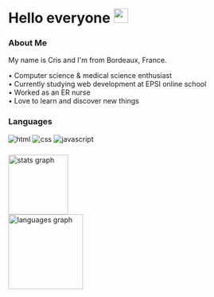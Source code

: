# Hello everyone <img src="https://media.giphy.com/media/hvRJCLFzcasrR4ia7z/giphy.gif" width="29px" height="29px">

### About Me
<p align="left">My name is Cris and I'm from Bordeaux, France.</p>

<p align="left">• Computer science & medical science enthusiast <br>• Currently studying web development at EPSI online school<br>• Worked as an ER nurse<br> • Love to learn and discover new things</p>

### Languages

![html](https://img.shields.io/badge/HTML5-E34F26?style=for-the-badge&logo=html5&logoColor=white)
![css](https://img.shields.io/badge/CSS3-1572B6?style=for-the-badge&logo=css3&logoColor=white)
![javascript](https://img.shields.io/badge/JavaScript-323330?style=for-the-badge&logo=javascript&logoColor=F7DF1E)

### 

<div>
 <div align="left">
  <img src="https://github-readme-stats.vercel.app/api?username=cristelleal&hide_title=true&hide_rank=false&show_icons=true&include_all_commits=true&count_private=true&disable_animations=false&theme=dark&locale=en&hide_border=true&order=1" height="120" alt="stats graph"  />
  <br>
  <img src="https://github-readme-stats.vercel.app/api/top-langs?username=cristelleal&locale=en&hide_title=false&layout=compact&card_width=320&langs_count=5&theme=dark&hide_border=true&order=2" height="150" alt="languages graph"  />
</div>
 </div>
 
###
###
